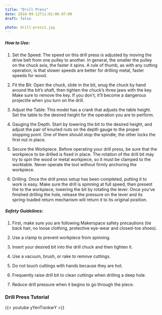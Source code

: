 ```yaml
---
title: "Drill Press"
date: 2018-09-12T11:01:06-07:00
draft: false

photo: drill-press1.jpg
---
```


##### How to Use:
1. Set the Speed: The speed on this drill press is adjusted by moving the drive     belt from one pulley to another. In general, the smaller the pulley on the        chuck axis, the faster it spins. A rule of thumb, as with any cutting             operation, is that slower speeds are better for drilling metal, faster speeds     for wood.

2. Fit the Bit: Open the chuck, slide in the bit, snug the chuck by hand around     the bit’s shaft, then tighten the chuck’s three jaws with the key. Make sure to   remove the key. If you don’t, it’ll become a dangerous projectile when you turn   on the drill.

3. Adjust the Table: This model has a crank that adjusts the table height. Set      the table to the desired height for the operation you are to perform.

4. Gauging the Depth. Start by lowering the bit to the desired height, and          ad­just the pair of knurled nuts on the depth gauge to the proper stopping        point. One of them should stop the spindle; the other locks the first nut in      place.

5. Secure the Workpiece. Before operating your drill press, be sure that the        workpiece to be drilled is fixed in place. The ro­tation of the drill bit may     try to spin the wood or metal workpiece, so it must be clamped to the             worktable. Never operate the tool without firmly anchoring the workpiece.

6. Drilling. Once the drill press setup has been completed, put­ting it to work     is easy. Make sure the drill is spinning at full speed, then present the to       the workpiece, lowering the bit by rotating the lever. Once you’ve finished       drilling the hole, release the pressure on the lever and its spring-loaded        return mechanism will return it to its original position.

##### Safety Guidelines:
1. First, make sure you are following Makerspace safety precautions (tie back       hair, no loose clothing, protective eye-wear and closed-toe shoes).

2. Use a clamp to prevent workpiece from spinning.

3. Insert your desired bit into the drill chuck and then tighten it.

4. Use a vacuum, brush, or rake to remove cuttings.

5. Do not touch cuttings with hands because they are hot. 

6. Frequently raise drill bit to clean cuttings when drilling a deep hole.

7. Reduce drill pressure when it begins to go through the piece.

### Drill Press Tutorial
{{< youtube yYenTisnkwY >}}